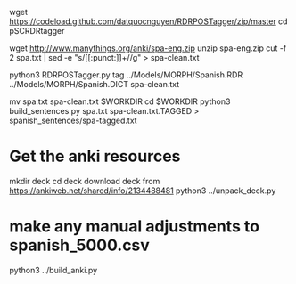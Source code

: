wget https://codeload.github.com/datquocnguyen/RDRPOSTagger/zip/master
cd  pSCRDRtagger

wget http://www.manythings.org/anki/spa-eng.zip
unzip spa-eng.zip
cut -f 2 spa.txt | sed -e "s/[[:punct:]]\+//g" > spa-clean.txt

python3 RDRPOSTagger.py tag ../Models/MORPH/Spanish.RDR ../Models/MORPH/Spanish.DICT spa-clean.txt

mv spa.txt spa-clean.txt $WORKDIR
cd $WORKDIR
python3 build_sentences.py spa.txt spa-clean.txt.TAGGED > spanish_sentences/spa-tagged.txt


# Get the anki resources
mkdir deck
cd deck
download deck from https://ankiweb.net/shared/info/2134488481
python3 ../unpack_deck.py

# make any manual adjustments to spanish_5000.csv
python3 ../build_anki.py

